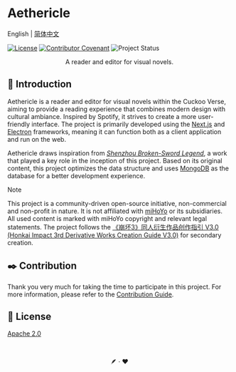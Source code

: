 # Aethericle

English | [简体中文](https://github.com/choneas/aethericle/blob/main/docs/CONTRIBUTING-zh-CN.md)

[![License](https://img.shields.io/badge/License-Apache%202.0-white.svg)](https://opensource.org/licenses/Apache-2.0)
[![Contributor Covenant](https://img.shields.io/badge/Contributor%20Covenant-2.1-white.svg)](code_of_conduct.md)
![Project Status](https://img.shields.io/badge/Status-Active%20Development-white)

<p align="center">A reader and editor for visual novels.</p>

## 📖 Introduction

Aethericle is a reader and editor for visual novels within the Cuckoo Verse, aiming to provide a reading experience that combines modern design with cultural ambiance. Inspired by Spotify, it strives to create a more user-friendly interface. The project is primarily developed using the [Next.js](https://nextjs.org) and [Electron](https://www.electronjs.org/) frameworks, meaning it can function both as a client application and run on the web.

Aethericle draws inspiration from [*Shenzhou Broken-Sword Legend*](https://webstatic.mihoyo.com/bh3/event/novel-7swords/index.html#/), a work that played a key role in the inception of this project. Based on its original content, this project optimizes the data structure and uses [MongoDB](https://www.mongodb.com/) as the database for a better development experience.

> [!NOTE]
> This project is a community-driven open-source initiative, non-commercial and non-profit in nature. It is not affiliated with [miHoYo](https://www.mihoyo.com) or its subsidiaries. All used content is marked with miHoYo copyright and relevant legal statements. The project follows the [《崩坏3》同人衍生作品创作指引 V3.0 (Honkai Impact 3rd Derivative Works Creation Guide V3.0)](https://bh3.mihoyo.com/news/695/120990) for secondary creation.

## ✒️ Contribution
Thank you very much for taking the time to participate in this project. For more information, please refer to the [Contribution Guide](https://github.com/choneas/aethericle/blob/main/docs/CONTRIBUTING.md).

## 📜 License
[Apache 2.0](https://github.com/choneas/aethericle/blob/main/LICENSE.md)

<br />

<p align="center">🪶 · ❤️</p>